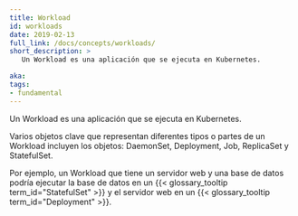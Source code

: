 ```yaml
---
title: Workload
id: workloads
date: 2019-02-13
full_link: /docs/concepts/workloads/
short_description: >
   Un Workload es una aplicación que se ejecuta en Kubernetes.

aka: 
tags:
- fundamental
---
```

   Un Workload es una aplicación que se ejecuta en Kubernetes.

<!--more--> 

Varios objetos clave que representan diferentes tipos o partes de un Workload
incluyen los objetos: DaemonSet, Deployment, Job, ReplicaSet y StatefulSet.

Por ejemplo, un Workload que tiene un servidor web y una base de datos podría ejecutar
la base de datos en un {{< glossary_tooltip term_id="StatefulSet" >}} y el servidor
web en un {{< glossary_tooltip term_id="Deployment" >}}.
